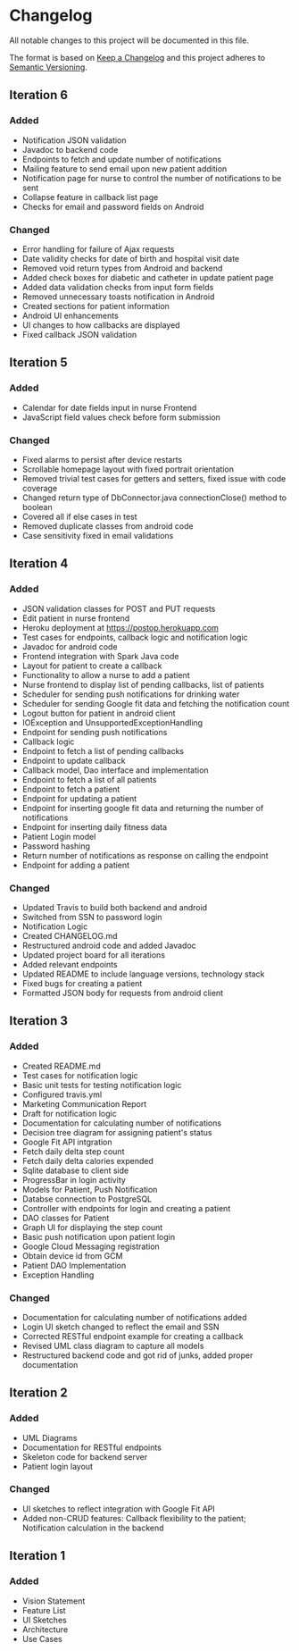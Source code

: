 # Changelog
All notable changes to this project will be documented in this file.

The format is based on [Keep a Changelog](http://keepachangelog.com/en/1.0.0/)
and this project adheres to [Semantic Versioning](http://semver.org/spec/v2.0.0.html).

## Iteration 6
### Added
- Notification JSON validation
- Javadoc to backend code
- Endpoints to fetch and update number of notifications
- Mailing feature to send email upon new patient addition
- Notification page for nurse to control the number of notifications to be sent
- Collapse feature in callback list page
- Checks for email and password fields on Android

### Changed
- Error handling for failure of Ajax requests
- Date validity checks for date of birth and hospital visit date
- Removed void return types from Android and backend
- Added check boxes for diabetic and catheter in update patient page
- Added data validation checks from input form fields
- Removed unnecessary toasts notification in Android
- Created sections for patient information
- Android UI enhancements
- UI changes to how callbacks are displayed
- Fixed callback JSON validation

## Iteration 5
### Added
- Calendar for date fields input in nurse Frontend
- JavaScript field values check before form submission

### Changed
- Fixed alarms to persist after device restarts
- Scrollable homepage layout with fixed portrait orientation
- Removed trivial test cases for getters and setters, fixed issue with code coverage
- Changed return type of DbConnector.java connectionClose() method to boolean
- Covered all if else cases in test
- Removed duplicate classes from android code
- Case sensitivity fixed in email validations

## Iteration 4
### Added
- JSON validation classes for POST and PUT requests
- Edit patient in nurse frontend
- Heroku deployment at https://postop.herokuapp.com
- Test cases for endpoints, callback logic and notification logic
- Javadoc for android code
- Frontend integration with Spark Java code
- Layout for patient to create a callback
- Functionality to allow a nurse to add a patient
- Nurse frontend to display list of pending callbacks, list of patients
- Scheduler for sending push notifications for drinking water
- Scheduler for sending Google fit data and fetching the notification count
- Logout button for patient in android client
- IOException and UnsupportedExceptionHandling
- Endpoint for sending push notifications
- Callback logic
- Endpoint to fetch a list of pending callbacks
- Endpoint to update callback
- Callback model, Dao interface and implementation
- Endpoint to fetch a list of all patients
- Endpoint to fetch a patient
- Endpoint for updating a patient
- Endpoint for inserting google fit data and returning the number of notifications
- Endpoint for inserting daily fitness data
- Patient Login model
- Password hashing
- Return number of notifications as response on calling the endpoint
- Endpoint for adding a patient

### Changed
- Updated Travis to build both backend and android
- Switched from SSN to password login
- Notification Logic
- Created CHANGELOG.md
- Restructured android code and added Javadoc
- Updated project board for all iterations
- Added relevant endpoints
- Updated README to include language versions, technology stack
- Fixed bugs for creating a patient
- Formatted JSON body for requests from android client

## Iteration 3
### Added
- Created README.md
- Test cases for notification logic
- Basic unit tests for testing notification logic
- Configured travis.yml
- Marketing Communication Report
- Draft for notification logic
- Documentation for calculating number of notifications
- Decision tree diagram for assigning patient's status
- Google Fit API intgration
- Fetch daily delta step count
- Fetch daily delta calories expended
- Sqlite database to client side
- ProgressBar in login activity
- Models for Patient, Push Notification
- Databse connection to PostgreSQL
- Controller with endpoints for login and creating a patient
- DAO classes for Patient
- Graph UI for displaying the step count
- Basic push notification upon patient login
- Google Cloud Messaging registration
- Obtain device id from GCM
- Patient DAO Implementation
- Exception Handling

### Changed
- Documentation for calculating number of notifications added
- Login UI sketch changed to reflect the email and SSN
- Corrected RESTful endpoint example for creating a callback
- Revised UML class diagram to capture all models
- Restructured backend code and got rid of junks, added proper documentation

## Iteration 2
### Added
- UML Diagrams
- Documentation for RESTful endpoints
- Skeleton code for backend server
- Patient login layout

### Changed
- UI sketches to reflect integration with Google Fit API
- Added non-CRUD features: Callback flexibility to the patient; Notification calculation in the backend

## Iteration 1
### Added
- Vision Statement
- Feature List
- UI Sketches
- Architecture
- Use Cases
